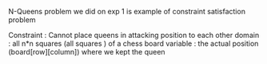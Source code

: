 N-Queens problem we did on exp 1 is example of constraint satisfaction problem 

Constraint : Cannot place queens in attacking position to each other
domain : all n*n squares (all squares ) of a chess board
variable : the actual position (board[row][column]) where we kept the queen

